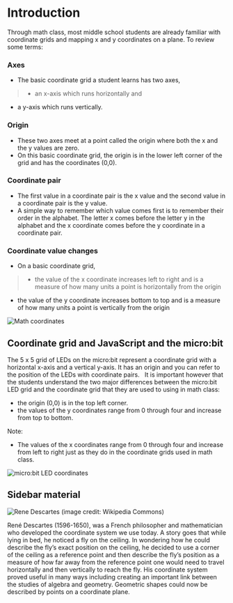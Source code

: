 # Introduction

Through math class, most middle school students are already familiar with coordinate grids and mapping x and y coordinates on a plane. To review some terms:

### Axes
* The basic coordinate grid a student learns has two axes,

>* an x-axis which runs horizontally and 
* a y-axis which runs vertically.
	
### Origin
* These two axes meet at a point called the origin where both the x and the y values are zero.
* On this basic coordinate grid, the origin is in the lower left corner of the grid and has the coordinates (0,0).
	
### Coordinate pair
* The first value in a coordinate pair is the x value and the second value in a coordinate pair is the y value.
* A simple way to remember which value comes first is to remember their order in the alphabet. The letter x comes before the letter y in the alphabet and the x coordinate comes before the y coordinate in a coordinate pair.
	
### Coordinate value changes
* On a basic coordinate grid,

>* the value of the x coordinate increases left to right and is a measure of how many units a point is horizontally from the origin
* the value of the y coordinate increases bottom to top and is a measure of how many units a point is vertically from the origin
	
![Math coordinates](/static/courses/csintro/coordinates/math-coords.png)

## Coordinate grid and JavaScript and the micro:bit

The 5 x 5 grid of LEDs on the micro:bit represent a coordinate grid with a horizontal x-axis and a vertical y-axis. It has an origin and you can refer to the position of the LEDs with coordinate pairs.
 
It is important however that the students understand the two major differences between the micro:bit LED grid and the coordinate grid that they are used to using in math class:
* the origin (0,0) is in the top left corner.
* the values of the y coordinates range from 0 through four and increase from top to bottom.
	
Note:
* The values of the x coordinates range from 0 through four and increase from left to right just as they do in the coordinate grids used in math class.

![micro:bit LED coordinates](/static/courses/csintro/coordinates/microbit-led-coords.png)

## Sidebar material

![Rene Descartes](/static/courses/csintro/coordinates/rene-descartes.jpg)
(image credit: Wikipedia Commons)

René Descartes (1596-1650), was a French philosopher and mathematician who developed the coordinate system we use today. A story goes that while lying in bed, he noticed a fly on the ceiling. In wondering how he could describe the fly’s exact position on the ceiling, he decided to use a corner of the ceiling as a reference point and then describe the fly’s position as a measure of how far away from the reference point one would need to travel horizontally and then vertically to reach the fly. His coordinate system proved useful in many ways including creating an important link between the studies of algebra and geometry. Geometric shapes could now be described by points on a coordinate plane.

